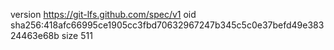 version https://git-lfs.github.com/spec/v1
oid sha256:418afc66995ce1905cc3fbd70632967247b345c5c0e37befd49e38324463e68b
size 511
